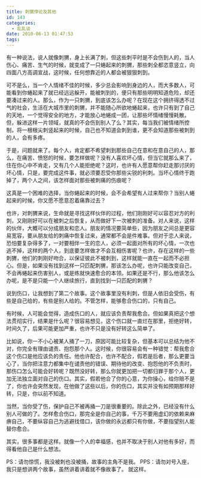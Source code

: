 ```yaml
---
title: 刺猬悖论及其他
id: 143
categories:
  - 乱乱谈
date: 2010-06-13 01:47:53
tags:
---
```


 有一种说法，说人就像刺猬，身上长满了刺，但这些刺平时是不会伤到人的，当人伤心、痛苦、生气的时候，就变成了一只蜷起来的刺猬，那些刺全都恣意竖立，向四面八方高调宣战，这时候，任何想靠近的人都会被狠狠刺到。


  可不是么，当一个人情绪不佳的时候，多少总会影响到身边的人，而大多数人，可能看到你蜷起来了就已经远远躲开，能被刺到的，便只有那些明明知道危险，却还要凑过来的人。那么，作为一只刺猬，到底该怎么办呢？在现在这个拥挤得透不过气的社会，生活在大城市里的刺猬，并不能随心所欲地蜷起来，也许只有到了自己的天地，一个觉得安全的地方，才能放心地蜷成一团，让那些坏情绪慢慢耗散。但，躲进这样一片领域，就真的不会伤到别人了么？其实，每当我们被情绪所控制，将一根根尖刺竖起来的时候，自己也不知道会刺到谁，更不会知道那些被刺到的人，会有多疼。


  于是，问题就来了。每个人，肯定都不希望刺到那些自己在意和在意自己的人，那么，在痛苦、愤怒的时候，要怎样做呢？没有人喜欢坏心情，但当它就那么来了，住在你心中不肯走，又有几个人能拒绝呢？这时，也许有人愿意帮你赶走那讨厌的坏心情，只是，要完成这件事，就必须要忍受你那些尖锐的利刺。当坏心情终于跑掉了，两个人之间，该怎样面对那些被刺痛的伤痕呢？


 这真是一个困难的选择，当你蜷起来的时候，会不会希望有人过来帮你？当别人蜷起来的时候，你又愿不愿意忍着痛靠过去？


 也许，对刺猬来说，生命就是寻找这样伙伴的过程，他们刚刚好可以容忍对方的利刺，又刚刚好可以在被刺之后恢复，从而做好下一次被刺的准备。对人来说，这样的伙伴，大概可以分成朋友和恋人。朋友的情况要简单些，因为朋友之间总是更容易宽容，要从朋友给的刺痛中恢复过来，通常都不会是件难事。但对于恋人来说，恐怕要复杂得多了，一对要相伴一生的恋人，必须一起面对所有的坏心情，一次也逃不掉，这样的两个人，到底要怎样做才不会互相伤害呢？也许，存在这样的一些刺猬，他们的刺刚好吻合，以保证彼此不被刺到，这样就能一直在一起而不必担心。但是，如果没有找到这样一只匹配刺猬，那该怎么办呢，也许只能改变自己，不会再蜷起来伤害别人，或是练就快速愈合的本领。如果还是不行，那么他该怎么办呢，是不是只能一个人继续旅行，直到找到一只匹配的刺猬？




 说到伤口，让我想到了第二个故事。这个故事里没有利刺，但是人依旧会受伤，有些是自己给的，有些是别人给的。不管怎样，能够愈合伤口的，只有自己。


 有时候，人可能会觉得，造成伤口的人，就应该负责帮我愈合。但如果真把这个想法贯彻实行，结果是什么呢？很容易想见，这个伤口就一直烂在那里，拒绝好转，时间久了，后果可能更加严重，也许不只是没有好转这么简单了。


 比如说，你一不小心被某人捅了一刀，原因可能比较复杂，但基本可以总结为他不对，你完全有理由谴责、抱怨那个人。这时候，你很容易会有一种错觉：帮我愈合这个伤口是他应该负的责任。他也许配合，也许不配合，假若是后者，那么更要当心了，当你把注意力都集中在谴责他的错误、期待他的改变、抱怨他的不负责时，那伤口怎么可能会好转呢？既然没好转，那么你就更加把一切都归罪于那个人，更加无法独立面对自己的伤口。其实，假若他合了你的心意，为你操心，给你赔不是了，你也许会突然发现，在他做了这些以后，你的伤口，其实并没有如预期那样好转，只是，你以前不知道。


 当然，当你受了伤，保护自己不被再捅一刀是很重要的。除此之外，已经没有什么别人可做的了。怎样愈合伤口，那完全是你自己的事，千万不要用虚幻的依赖来麻痹自己，不要纵容自己为逃避找借口，该你做的永远都只有你做，不要指望别人能替你愈合。


 其实，很多事都是这样。就像一个人的幸福感，也并不取决于别人对他有多好，而得看他自己是什么想法。




PS：请勿惊慌，我没被刺也没被捅，故事的主角不是我。
PPS：请勿对号入座，我只是想讲两个故事，虽然讲着讲着就不像故事了。
就这样。
